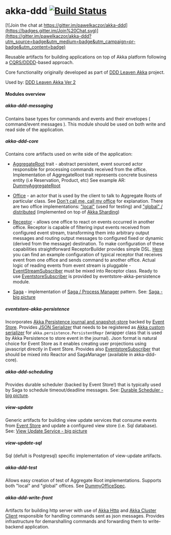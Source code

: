akka-ddd [![Build Status](https://travis-ci.org/pawelkaczor/akka-ddd.svg?branch=master)](https://travis-ci.org/pawelkaczor/akka-ddd)
========

[![Join the chat at https://gitter.im/pawelkaczor/akka-ddd](https://badges.gitter.im/Join%20Chat.svg)](https://gitter.im/pawelkaczor/akka-ddd?utm_source=badge&utm_medium=badge&utm_campaign=pr-badge&utm_content=badge)

Reusable artifacts for building applications on top of Akka platform following a [CQRS/DDDD](http://abdullin.com/post/dddd-cqrs-and-other-enterprise-development-buzz-words)-based approach. 

Core functionality originally developed as part of [DDD Leaven Akka](https://github.com/pawelkaczor/ddd-leaven-akka) project.

Used by: [DDD Leaven Akka Ver 2](https://github.com/pawelkaczor/ddd-leaven-akka-v2)

#### Modules overview

##### akka-ddd-messaging
Contains base types for commands and events and their envelopes ( command/event messages ).
This module should be used on both write and read side of the application. 

##### akka-ddd-core
Contains core artifacts used on write side of the application:

- [AggregateRoot](akka-ddd-core/src/main/scala/pl/newicom/dddd/aggregate/AggregateRoot.scala) trait - 
abstract persistent, event sourced actor responsible for processing commands received from the office. 
Implementation of AggregateRoot trait represents concrete business entity (i.e Reservation, Product, etc) 
See example AR: [DummyAggregateRoot](akka-ddd-test/src/test/scala/pl/newicom/dddd/test/dummy/DummyAggregateRoot.scala)
   
- [Office](akka-ddd-core/src/main/scala/pl/newicom/dddd/office/Office.scala) - 
an actor that is used by the client to talk to Aggregate Roots of particular class. 
See [Don't call me, call my office](http://pkaczor.blogspot.com/2014/04/reactive-ddd-with-akka-lesson-2.html) for explanation. 
There are two office implementations: ["local"](akka-ddd-test/src/main/scala/pl/newicom/dddd/office/LocalOffice.scala) 
(used for testing) and ["global" / distributed](akka-ddd-core/src/main/scala/pl/newicom/dddd/cluster/ShardingSupport.scala) 
(implemented on top of [Akka Sharding](http://doc.akka.io/docs/akka/snapshot/scala/cluster-sharding.html))

- [Receptor](akka-ddd-core/src/main/scala/pl/newicom/dddd/process/Receptor.scala) - 
allows one office to react on events occurred in another office. Receptor is capable of filtering input events received from configured event stream, transforming them into arbitrary output messages and routing output messages to configured fixed or dynamic (derived from the message) destination. To make configuration of these capabilities straightforward ReceptorBuilder provides simple DSL. [Here](https://github.com/pawelkaczor/ddd-leaven-akka-v2/blob/master/shipping-write-back/src/main/scala/ecommerce/shipping/PaymentReceptor.scala) you can find an example configuration of typical receptor that receives event from one office and sends command to another office. Actual logic of reading events from event stream is pluggable - [EventStreamSubscriber](akka-ddd-messaging/src/main/scala/pl/newicom/dddd/messaging/event/EventStreamSubscriber.scala) must be mixed into Receptor class. Ready to use [EventstoreSubscriber](eventstore-akka-persistence/src/main/scala/pl/newicom/eventstore/EventstoreSubscriber.scala) is provided by eventstore-akka-persistence module. 

- [Saga](akka-ddd-core/src/main/scala/pl/newicom/dddd/process/Saga.scala) - implementation of [Saga / Process Manager](https://msdn.microsoft.com/en-us/library/jj591569.aspx) pattern. See: [Saga - big picture](project/diagrams/Saga.png)

##### eventstore-akka-persistence
Incorporates [Akka Persistence journal and snapshot-store](https://github.com/pawelkaczor/EventStore.Akka.Persistence) backed by [Event Store](http://geteventstore.com). Provides [JSON Serializer](eventstore-akka-persistence/src/main/scala/pl/newicom/eventstore/Json4sEsSerializer.scala) that needs to be registered as [Akka custom serializer](http://doc.akka.io/docs/akka/snapshot/scala/persistence.html#Custom_serialization) for ```akka.persistence.PersistentRepr``` (wrapper class that is used by Akka Persistence to store event in the journal). Json format is natural choice for Event Store as it enables creating user projections using javascript directly in Event Store. Provides also [EventstoreSubscriber](eventstore-akka-persistence/src/main/scala/pl/newicom/eventstore/EventstoreSubscriber.scala) that should be mixed into Reactor and SagaManager (available in akka-ddd-core).     

##### akka-ddd-scheduling
Provides durable scheduler (backed by Event Store!) that is typically used by Saga to schedule timeout/deadline messages. See: [Durable Scheduler - big picture](project/diagrams/DurableScheduler.png).

##### view-update 
Generic artifacts for building view update services that consume events from [Event Store](http://geteventstore.com/) and update a configured view store (i.e. Sql database). See: [View Update Service - big picture](https://github.com/pawelkaczor/akka-ddd/wiki/View-Update-Service)

##### view-update-sql 
Sql (defult is Postgresql) specific implementation of view-update artifacts.

##### akka-ddd-test
Allows easy creation of test of Aggregate Root implementations. Supports both "local" and "global" offices. See [DummyOfficeSpec](https://github.com/pawelkaczor/akka-ddd/blob/master/akka-ddd-test/src/test/scala/pl/newicom/dddd/test/dummy/DummyOfficeSpec.scala).

##### akka-ddd-write-front
Artifacts for building http server with use of [Akka Http](http://doc.akka.io/docs/akka-stream-and-http-experimental/1.0-M4/scala/http/index.html) and [Akka Cluster Client](http://doc.akka.io/docs/akka/snapshot/scala/cluster-client.html) responsible for handling commands sent as json messages. Provides infrastructure for demarshalling commands and forwarding them to write-backend application.

